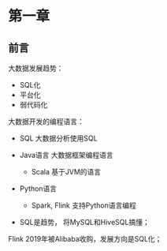 
# 第一章
## 前言
大数据发展趋势：
+ SQL化
+ 平台化
+ 弱代码化

大数据开发的编程语言：
+ SQL  大数据分析使用SQL
+ Java语言   大数据框架编程语言
  + Scala  基于JVM的语言
+ Python语言  
  + Spark,  Flink 支持Python语言编程

+ SQL是趋势， 将MySQL和HiveSQL搞懂；

Flink 2019年被Alibaba收购，发展方向是SQL化；
